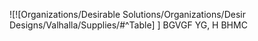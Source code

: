 ![![Organizations/Desirable Solutions/Organizations/Desir Designs/Valhalla/Supplies/#^Table] ]
BGVGF
YG, H      BHMC